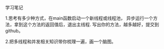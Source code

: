 学习笔记

1.思考有多少种方式，在main函数启动一个新线程或线程池， 异步运行一个方法，拿到这个方法的返回值后，退出主线程. 写出你的方法，越多越好，提交到github。 

2.把多线程和并发相关知识带你梳理一遍，画一个脑图。
